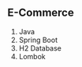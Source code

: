 ## E-Commerce

<ol>
  <li>Java</li>
  <li>Spring Boot</li>
  <li>H2 Database</li>
  <li>Lombok</li>
</ol>
